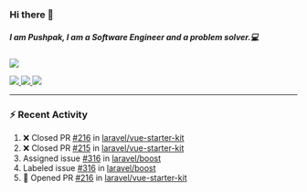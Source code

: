 ### Hi there 👋

##### I am Pushpak, I am a Software Engineer and a problem solver.💻

<a href='https://twitter.com/pushpak1300'><a href="https://pushpak1300.me/" target="_blank">
  <img src="https://img.shields.io/badge/website-%23E34F26.svg?&style=for-the-badge" />
</a> 
 
 <a href="https://twitter.com/pushpak1300" target="_blank">
  <img src="https://img.shields.io/badge/twitter-%231DA1F2.svg?&style=for-the-badge&logo=twitter&logoColor=white" />
</a> 

<a href="https://www.linkedin.com/in/pushpak-c-286b17b1/" target="_blank">
  <img src="https://img.shields.io/badge/linkedin-%230077B5.svg?&style=for-the-badge&logo=linkedin&logoColor=white" />
</a> 

<a href="https://dev.to/pushpak1300/" target="_blank">
  <img src="http://img.shields.io/badge/dev.to-gray?style=for-the-badge&logo=dev.to&?logoColor=white?logoWidth=100?label=" />
</a> 


</p>

---

### ⚡ Recent Activity

<!--START_SECTION:activity-->
1. ❌ Closed PR [#216](undefined) in [laravel/vue-starter-kit](https://github.com/laravel/vue-starter-kit)
2. ❌ Closed PR [#215](undefined) in [laravel/vue-starter-kit](https://github.com/laravel/vue-starter-kit)
3.  Assigned issue [#316](https://github.com/laravel/boost/issues/316) in [laravel/boost](https://github.com/laravel/boost)
4.  Labeled issue [#316](https://github.com/laravel/boost/issues/316) in [laravel/boost](https://github.com/laravel/boost)
5. 💪 Opened PR [#216](undefined) in [laravel/vue-starter-kit](https://github.com/laravel/vue-starter-kit)
<!--END_SECTION:activity-->
